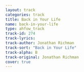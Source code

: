 ```yaml
---
layout: track
categories: track
title: Back in Your Life
name: back-in-your-life
type: ahfow_track
track-id: 274
track-lyrics: 
track-author: Jonathan Richman
track-sort: "Back in Your Life"
track-alpha: B
track-original: Jonathan Richman
cover: true
---
```

